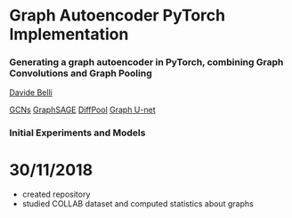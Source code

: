 # Graph Autoencoder PyTorch Implementation
### Generating a graph autoencoder in PyTorch, combining Graph Convolutions and Graph Pooling

[Davide Belli](https://github.com/davide-belli)

[GCNs](https://arxiv.org/pdf/1609.02907.pdf)
[GraphSAGE](https://arxiv.org/pdf/1706.02216.pdf)
[DiffPool](https://arxiv.org/pdf/1806.08804.pdf)
[Graph U-net](https://openreview.net/pdf?id=HJePRoAct7)

### Initial Experiments and Models
# 30/11/2018

- created repository
- studied COLLAB dataset and computed statistics about graphs